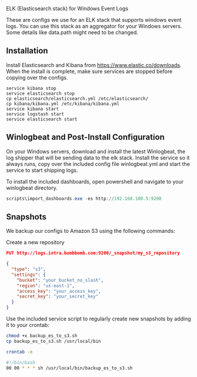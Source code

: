 ELK (Elasticsearch stack) for Windows Event Logs

These are configs we use for an ELK stack that supports windows event logs. You can use this stack as an aggregator for your Windows servers. Some details like data.path might need to be changed.

## Installation

Install Elasticsearch and Kibana from https://www.elastic.co/downloads. When the install is complete, make sure services are stopped before copying over the configs.

```
service kibana stop
service elasticsearch stop
cp elasticsearch/elasticsearch.yml /etc/elasticsearch/
cp kibana/kibana.yml /etc/kibana/kibana.yml
service kibana start
service logstash start
service elasticsearch start
```

## Winlogbeat and Post-Install Configuration

On your Windows servers, download and install the latest Winlogbeat, the log shipper that will be sending data to the elk stack. Install the service so it always runs, copy over the included config file winlogbeat.yml and start the service to start shipping logs.

To install the included dashboards, open powershell and navigate to your winlogbeat directory.

```powershell
scripts\import_dashboards.exe -es http://192.168.100.5:9200
```

## Snapshots

We backup our configs to Amazon S3 using the following commands:

Create a new repository

```json
PUT http://logs.intra.bombbomb.com:9200/_snapshot/my_s3_repository

{
  "type": "s3",
  "settings": {
    "bucket": "your_bucket_no_slash",
    "region": "us-east-1",
    "access_key": "your_access_key",
    "secret_key": "your_secret_key"
  }
}
```

Use the included service script to regularly create new snapshots by adding it to your crontab:

```bash
chmod +x backup_es_to_s3.sh
cp backup_es_to_s3.sh /usr/local/bin

crontab -e

#!/bin/bash
00 00 * * * sh /usr/local/bin/backup_es_to_s3.sh
```
